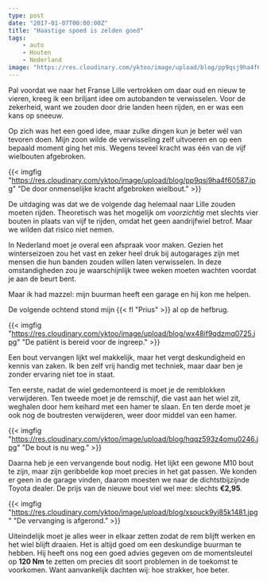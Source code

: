 ```yaml
---
type: post
date: "2017-01-07T00:00:00Z"
title: "Haastige spoed is zelden goed"
tags:
    - auto
    - Houten
    - Nederland
image: "https://res.cloudinary.com/yktoo/image/upload/blog/pp9qsj9ha4f60587.jpg"
---
```


Pal voordat we naar het Franse Lille vertrokken om daar oud en nieuw te vieren, kreeg ik een briljant idee om autobanden te verwisselen. Voor de zekerheid, want we zouden door drie landen heen rijden, en er was een kans op sneeuw.

Op zich was het een goed idee, maar zulke dingen kun je beter wél van tevoren doen. Mijn zoon wilde de verwisseling zelf uitvoeren en op een bepaald moment ging het mis. Wegens teveel kracht was één van de vijf wielbouten afgebroken.

<!--more-->

{{< imgfig "https://res.cloudinary.com/yktoo/image/upload/blog/pp9qsj9ha4f60587.jpg" "De door onmenselijke kracht afgebroken wielbout." >}}

De uitdaging was dat we de volgende dag helemaal naar Lille zouden moeten rijden. Theoretisch was het mogelijk om *voorzichtig* met slechts vier bouten in plaats van vijf te rijden, omdat het geen aandrijfwiel betrof. Maar we wilden dat risico niet nemen.

In Nederland moet je overal een afspraak voor maken. Gezien het winterseizoen zou het vast en zeker heel druk bij autogarages zijn met mensen die hun banden zouden willen laten verwisselen. In deze omstandigheden zou je waarschijnlijk twee weken moeten wachten voordat je aan de beurt bent.

Maar ik had mazzel: mijn buurman heeft een garage en hij kon me helpen.

De volgende ochtend stond mijn {{< fl "Prius" >}} al op de hefbrug.

{{< imgfig "https://res.cloudinary.com/yktoo/image/upload/blog/wx48if9qdzmq0725.jpg" "De patiënt is bereid voor de ingreep." >}}

Een bout vervangen lijkt wel makkelijk, maar het vergt deskundigheid en kennis van zaken. Ik ben zelf vrij handig met techniek, maar daar ben je zonder ervaring niet toe in staat.

Ten eerste, nadat de wiel gedemonteerd is moet je de remblokken verwijderen. Ten tweede moet je de remschijf, die vast aan het wiel zit, weghalen door hem keihard met een hamer te slaan. En ten derde moet je ook nog de boutresten verwijderen, weer door middel van een hamer.

{{< imgfig "https://res.cloudinary.com/yktoo/image/upload/blog/hqqz593z4omu0246.jpg" "De bout is nu weg." >}}

Daarna heb je een vervangende bout nodig. Het lijkt een gewone M10 bout te zijn, maar zijn geribbelde kop moet precies in het gat passen. We konden er geen in de garage vinden, daarom moesten we naar de dichtstbijzijnde Toyota dealer. De prijs van de nieuwe bout viel wel mee: slechts **€2,95**.

{{< imgfig "https://res.cloudinary.com/yktoo/image/upload/blog/xsouck9yj85k1481.jpg" "De vervanging is afgerond." >}}

Uiteindelijk moet je alles weer in elkaar zetten zodat de rem blijft werken en het wiel blijft draaien. Het is altijd goed om een deskundige buurman te hebben. Hij heeft ons nog een goed advies gegeven om de momentsleutel op **120 Nm** te zetten om precies dit soort problemen in de toekomst te voorkomen. Want aanvankelijk dachten wij: hoe strakker, hoe beter.
